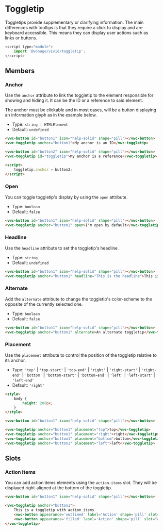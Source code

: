 # Toggletip

Toggletips provide supplementary or clarifying information. The main differences with tooltips is that they require a click to display and are keyboard accessible.
This means they can display user actions such as links or buttons.

```js
<script type="module">
	import '@vonage/vivid/toggletip';
</script>
```

## Members

### Anchor

Use the `anchor` attribute to link the toggletip to the element responsible for showing and hiding it. It can be the ID or a reference to said element.

The anchor must be clickable and in most cases, will be a button displaying an information glyph as in the example below.

- Type: `string | HTMLElement`
- Default: `undefined`

```html preview center
<vwc-button id="button1" icon="help-solid" shape="pill"></vwc-button>
<vwc-toggletip anchor="button1">My anchor is an ID</vwc-toggletip>

<vwc-button id="button2" icon="help-solid" shape="pill"></vwc-button>
<vwc-toggletip id="toggletip">My anchor is a reference</vwc-toggletip>

<script>
	toggletip.anchor = button2;
</script>
```

### Open

You can toggle toggletip's display by using the `open` attribute.

- Type: `boolean`
- Default: `false`

```html preview center
<vwc-button id="button1" icon="help-solid" shape="pill"></vwc-button>
<vwc-toggletip anchor="button1" open>I'm open by default</vwc-toggletip>
```

### Headline

Use the `headline` attribute to set the toggletip's headline.

- Type: `string`
- Default: `undefined`

```html preview center
<vwc-button id="button1" icon="help-solid" shape="pill"></vwc-button>
<vwc-toggletip anchor="button1" headline="This is the headline">This is the content</vwc-toggletip>
```

### Alternate

Add the `alternate` attribute to change the toggletip's color-scheme to the opposite of the currently selected one.

- Type: `boolean`
- Default: `false`

```html preview center
<vwc-button id="button1" icon="help-solid" shape="pill"></vwc-button>
<vwc-toggletip anchor="button1" alternate>An alternate toggletip</vwc-toggletip>
```

### Placement

Use the `placement` attribute to control the position of the toggletip relative to its anchor.

- Type: `'top'` | `'top-start'` | `'top-end'` | `'right'` | `'right-start'` | `'right-end'` | `'bottom'` | `'bottom-start'` | `'bottom-end'` | `'left'` | `'left-start'` | `'left-end'`
- Default: `'right'`

```html preview center
<style>
	body {
		height: 200px;
	}
</style>

<vwc-button id="button1" icon="help-solid" shape="pill"></vwc-button>

<vwc-toggletip anchor="button1" placement="top">top</vwc-toggletip>
<vwc-toggletip anchor="button1" placement="right">right</vwc-toggletip>
<vwc-toggletip anchor="button1" placement="bottom">bottom</vwc-toggletip>
<vwc-toggletip anchor="button1" placement="left">left</vwc-toggletip>
```

## Slots

### Action Items

You can add action items elements using the `action-items` slot. They will be displayed right-aligned at the bottom of the toggletip.

```html preview center
<vwc-button id="button1" icon="help-solid" shape="pill"></vwc-button>

<vwc-toggletip anchor="button1">
	This is a toggletip with action items
	<vwc-button appearance='outlined' label='Action' shape='pill' slot="action-items"></vwc-button>
	<vwc-button appearance='filled' label='Action' shape='pill' slot="action-items"></vwc-button>
</vwc-toggletip>
```
